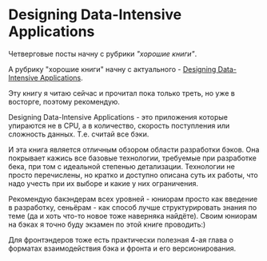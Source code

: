 # Designing Data-Intensive Applications

Четверговые посты начну с рубрики _"хорошие книги"_.

А рубрику "хорошие книги" начну с актуального - [Designing Data-Intensive Applications](https://www.amazon.com/Designing-Data-Intensive-Applications-Reliable-Maintainable/dp/1449373321https://www.amazon.com/Designing-Data-Intensive-Applications-Reliable-Maintainable/dp/1449373321).

Эту книгу я читаю сейчас и прочитал пока только треть, но уже в восторге, поэтому рекомендую.

Designing Data-Intensive Applications - это приложения которые упираются не в CPU, а в количество, скорость поступления или сложность данных.
Т.е. считай все бэки.

И эта книга является отличным обзором области разработки бэков.
Она покрывает кажись все базовые технологии, требуемые при разработке бека, при том с идеальной степенью детализации.
Технологии не просто перечислены, но кратко и доступно описана суть их работы, что надо учесть при их выборе и какие у них ограничения.

Рекомендую бакэндерам всех уровней - юниорам просто как введение в разработку, сеньёрам - как способ лучше структурировать знания по теме (да и хоть что-то новое тоже наверняка найдёте).
Своим юниорам на бэках я точно буду экзамен по этой книге проводить:)

Для фронтэндеров тоже есть практически полезная 4-ая глава о форматах взаимодействия бэка и фронта и его версионирования.
